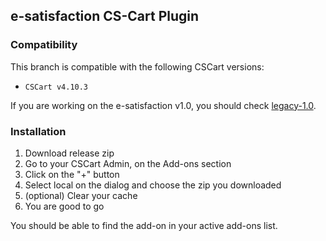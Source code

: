 ## e-satisfaction CS-Cart Plugin

### Compatibility

This branch is compatible with the following CSCart versions:
* `CSCart v4.10.3`

If you are working on the e-satisfaction v1.0, you should check [legacy-1.0](https://github.com/esatisfaction/esat-cs-cart/tree/legacy-1.0).

### Installation

1. Download release zip
2. Go to your CSCart Admin, on the Add-ons section
3. Click on the "+" button
4. Select local on the dialog and choose the zip you downloaded
5. (optional) Clear your cache
6. You are good to go

You should be able to find the add-on in your active add-ons list.
